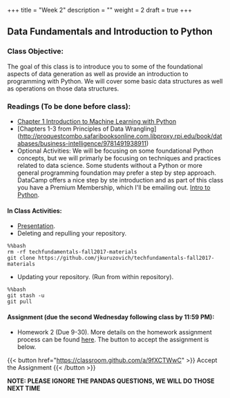 +++
title = "Week 2"
description = ""
weight = 2
draft = true
+++

## Data Fundamentals and Introduction to Python

### Class Objective:

The goal of this class is to introduce you to some of the foundational aspects of data generation as well as provide an introduction to programming with Python. We will cover some basic data structures as well as operations on those data structures.

### Readings (To be done before class):
- [Chapter 1 Introduction to Machine Learning with Python](http://proquestcombo.safaribooksonline.com.libproxy.rpi.edu/book/programming/machine-learning/9781449369880)
- [Chapters 1-3 from Principles of Data Wrangling] (http://proquestcombo.safaribooksonline.com.libproxy.rpi.edu/book/databases/business-intelligence/9781491938911)
- Optional Activities: We will be focusing on some foundational Python concepts, but we will primarly be focusing on techniques and practices related to data science. Some students without a Python or more general programming foundation may prefer a step by step approach. DataCamp offers a nice step by ste introduction and as part of this class you have a Premium Membership, which I'll be emailing out.  [Intro to Python](https://www.datacamp.com/courses/intro-to-python-for-data-science).


#### In Class Activities:
- [Presentation](https://www.dropbox.com/s/84opk3uo3cyxxwg/02-data.pptx?dl=0).
- Deleting and repulling your repository.
```
%%bash
rm -rf techfundamentals-fall2017-materials
git clone https://github.com/jkuruzovich/techfundamentals-fall2017-materials
```

- Updating your repository. (Run from within repository).
```
%%bash
git stash -u
git pull
```

#### Assignment (due the second Wednesday following class by 11:59 PM):
- Homework 2 (Due 9-30). More details on the homework assignment process can be found [here](/mgmt6560-sp18/assignments/). The button to accept the assignment is below.

{{< button href="https://classroom.github.com/a/9fXCTWwC" >}} Accept the Assignment {{< /button >}}

**NOTE: PLEASE IGNORE THE PANDAS QUESTIONS, WE WILL DO THOSE NEXT TIME**
